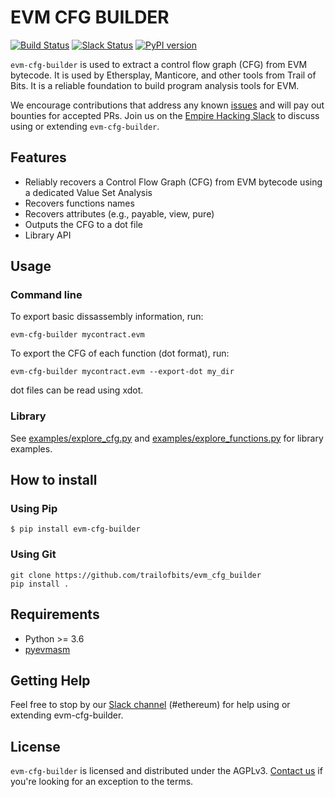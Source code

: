 # EVM CFG BUILDER
[![Build Status](https://travis-ci.org/crytic/evm_cfg_builder.svg?branch=master)](https://travis-ci.org/crytic/evm_cfg_builder)
[![Slack Status](https://empireslacking.herokuapp.com/badge.svg)](https://empireslacking.herokuapp.com)
[![PyPI version](https://badge.fury.io/py/evm-cfg-builder.svg)](https://badge.fury.io/py/evm-cfg-builder)

`evm-cfg-builder` is used to extract a control flow graph (CFG) from EVM bytecode. It is used by Ethersplay, Manticore, and  other tools from Trail of Bits. It is a reliable foundation to build program analysis tools for EVM.

We encourage contributions that address any known [issues](https://github.com/trailofbits/evm_cfg_builder/issues?q=is%3Aissue+is%3Aopen+sort%3Aupdated-desc) and will pay out bounties for accepted PRs. Join us on the [Empire Hacking Slack](https://empireslacking.herokuapp.com) to discuss using or extending `evm-cfg-builder`.

## Features

* Reliably recovers a Control Flow Graph (CFG) from EVM bytecode using a dedicated Value Set Analysis
* Recovers functions names
* Recovers attributes (e.g., payable, view, pure)
* Outputs the CFG to a dot file
* Library API

## Usage

### Command line

To export basic dissassembly information, run:
```
evm-cfg-builder mycontract.evm 
```

To export the CFG of each function (dot format), run:
```
evm-cfg-builder mycontract.evm --export-dot my_dir 
```

dot files can be read using xdot.

### Library
See [examples/explore_cfg.py](examples/explore_cfg.py) and [examples/explore_functions.py](examples/explore_functions.py) for library examples.

## How to install

### Using Pip
```
$ pip install evm-cfg-builder
```

### Using Git
```
git clone https://github.com/trailofbits/evm_cfg_builder
pip install .
```

## Requirements

* Python >= 3.6
* [pyevmasm](https://github.com/trailofbits/pyevmasm)

## Getting Help

Feel free to stop by our [Slack channel](https://empireslacking.herokuapp.com) (#ethereum) for help using or extending evm-cfg-builder.

## License

`evm-cfg-builder` is licensed and distributed under the AGPLv3. [Contact us](mailto:opensource@trailofbits.com) if you're looking for an exception to the terms.
